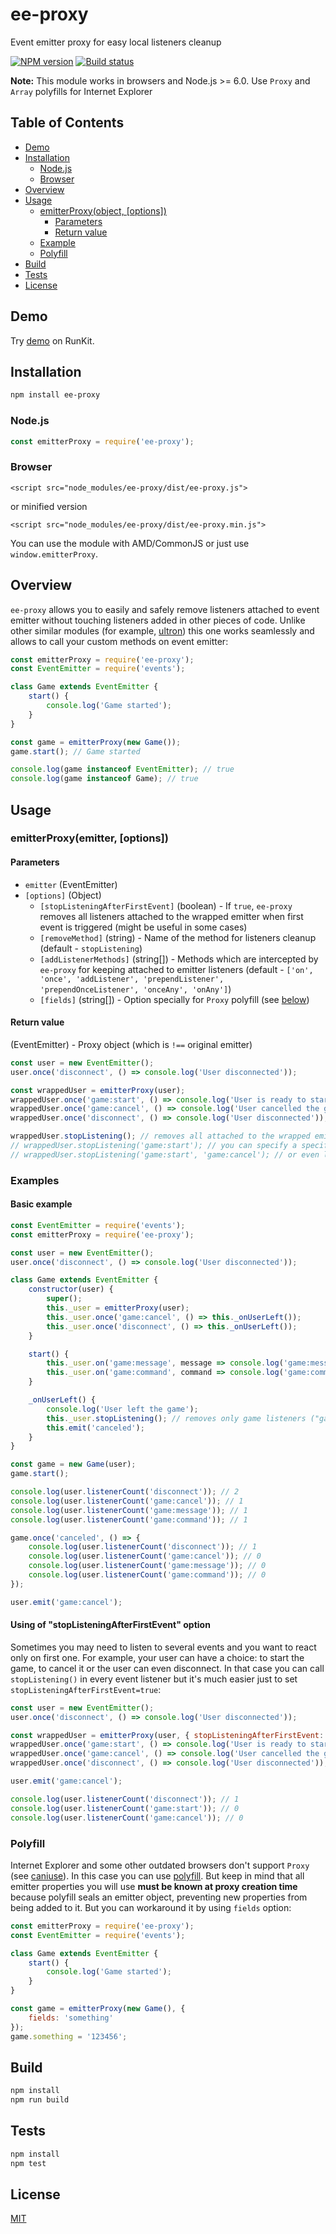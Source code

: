 # ee-proxy

Event emitter proxy for easy local listeners cleanup

[![NPM version](https://img.shields.io/npm/v/ee-proxy.svg)](https://npmjs.org/package/ee-proxy)
[![Build status](https://img.shields.io/travis/Jokero/ee-proxy.svg)](https://travis-ci.org/Jokero/ee-proxy)

**Note:** This module works in browsers and Node.js >= 6.0. Use `Proxy` and `Array` polyfills for Internet Explorer

## Table of Contents

- [Demo](#demo)
- [Installation](#installation)
  - [Node.js](#nodejs)
  - [Browser](#browser)
- [Overview](#overview)
- [Usage](#usage)
  - [emitterProxy(object, [options])](#emitterProxy-object-options)
    - [Parameters](#parameters)
    - [Return value](#return-value)
  - [Example](#example)
  - [Polyfill](#polyfill)
- [Build](#build)
- [Tests](#tests)
- [License](#license)

## Demo

Try [demo](https://runkit.com/npm/ee-proxy) on RunKit.

## Installation

```sh
npm install ee-proxy
```

### Node.js
```js
const emitterProxy = require('ee-proxy');
```

### Browser
```
<script src="node_modules/ee-proxy/dist/ee-proxy.js">
```
or minified version
```
<script src="node_modules/ee-proxy/dist/ee-proxy.min.js">
```

You can use the module with AMD/CommonJS or just use `window.emitterProxy`.

## Overview

`ee-proxy` allows you to easily and safely remove listeners attached to event emitter without touching listeners added in other pieces of code.
Unlike other similar modules (for example, [ultron](https://www.npmjs.com/package/ultron)) this one works seamlessly and allows to call your custom methods on event emitter:

```js
const emitterProxy = require('ee-proxy');
const EventEmitter = require('events');

class Game extends EventEmitter {
    start() {
        console.log('Game started');
    }
}

const game = emitterProxy(new Game());
game.start(); // Game started

console.log(game instanceof EventEmitter); // true
console.log(game instanceof Game); // true
```

## Usage

### emitterProxy(emitter, [options])

#### Parameters

- `emitter` (EventEmitter)
- `[options]` (Object)
    - `[stopListeningAfterFirstEvent]` (boolean) - If `true`, `ee-proxy` removes all listeners attached to the wrapped emitter when first event is triggered (might be useful in some cases)
    - `[removeMethod]` (string) - Name of the method for listeners cleanup (default - `stopListening`)
    - `[addListenerMethods]` (string[]) - Methods which are intercepted by `ee-proxy` for keeping attached to emitter listeners (default - `['on', 'once', 'addListener', 'prependListener', 'prependOnceListener', 'onceAny', 'onAny']`)
    - `[fields]` (string[]) - Option specially for `Proxy` polyfill (see [below](#polyfill))

#### Return value

(EventEmitter) - Proxy object (which is `!==` original emitter)

```js
const user = new EventEmitter();
user.once('disconnect', () => console.log('User disconnected'));

const wrappedUser = emitterProxy(user);
wrappedUser.once('game:start', () => console.log('User is ready to start the game'));
wrappedUser.once('game:cancel', () => console.log('User cancelled the game'));
wrappedUser.once('disconnect', () => console.log('User disconnected'));

wrappedUser.stopListening(); // removes all attached to the wrapped emitter listeners
// wrappedUser.stopListening('game:start'); // you can specify a specific event
// wrappedUser.stopListening('game:start', 'game:cancel'); // or even list several events
```

### Examples

#### Basic example

```js
const EventEmitter = require('events');
const emitterProxy = require('ee-proxy');

const user = new EventEmitter();
user.once('disconnect', () => console.log('User disconnected'));

class Game extends EventEmitter {
    constructor(user) {
        super();
        this._user = emitterProxy(user);
        this._user.once('game:cancel', () => this._onUserLeft());
        this._user.once('disconnect', () => this._onUserLeft());
    }

    start() {
        this._user.on('game:message', message => console.log('game:message', message));
        this._user.on('game:command', command => console.log('game:command', command));
    }

    _onUserLeft() {
        console.log('User left the game');
        this._user.stopListening(); // removes only game listeners ("game:message" and "game:command" events)
        this.emit('canceled');
    }
}

const game = new Game(user);
game.start();

console.log(user.listenerCount('disconnect')); // 2
console.log(user.listenerCount('game:cancel')); // 1
console.log(user.listenerCount('game:message')); // 1
console.log(user.listenerCount('game:command')); // 1

game.once('canceled', () => {
    console.log(user.listenerCount('disconnect')); // 1
    console.log(user.listenerCount('game:cancel')); // 0
    console.log(user.listenerCount('game:message')); // 0
    console.log(user.listenerCount('game:command')); // 0
});

user.emit('game:cancel');
```

#### Using of "stopListeningAfterFirstEvent" option

Sometimes you may need to listen to several events and you want to react only on first one.
For example, your user can have a choice: to start the game, to cancel it or the user can even disconnect.
In that case you can call `stopListening()` in every event listener but it's much easier just to set `stopListeningAfterFirstEvent=true`:

```js
const user = new EventEmitter();
user.once('disconnect', () => console.log('User disconnected'));

const wrappedUser = emitterProxy(user, { stopListeningAfterFirstEvent: true });
wrappedUser.once('game:start', () => console.log('User is ready to start the game'));
wrappedUser.once('game:cancel', () => console.log('User cancelled the game'));
wrappedUser.once('disconnect', () => console.log('User disconnected'));

user.emit('game:cancel');

console.log(user.listenerCount('disconnect')); // 1
console.log(user.listenerCount('game:start')); // 0
console.log(user.listenerCount('game:cancel')); // 0
```

### Polyfill

Internet Explorer and some other outdated browsers don't support `Proxy` (see [caniuse](https://caniuse.com/#search=proxy)). In this case you can use [polyfill](https://github.com/GoogleChrome/proxy-polyfill).
But keep in mind that all emitter properties you will use **must be known at proxy creation time** because polyfill seals an emitter object, preventing new properties from being added to it. But you can workaround it by using `fields` option:

```js
const emitterProxy = require('ee-proxy');
const EventEmitter = require('events');

class Game extends EventEmitter {
    start() {
        console.log('Game started');
    }
}

const game = emitterProxy(new Game(), {
    fields: 'something'
});
game.something = '123456';
```

## Build

```sh
npm install
npm run build
```

## Tests

```sh
npm install
npm test
```

## License

[MIT](LICENSE)
